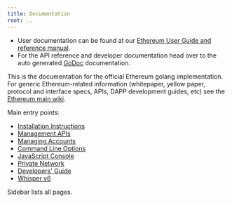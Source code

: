 ```yaml
---
title: Documentation
root: ..
---
```

* User documentation can be found at our [Ethereum User Guide and reference manual](http://ethereum.gitbooks.io/frontier-guide/content/).
* For the API reference and developer documentation head over to the auto generated [GoDoc](https://godoc.org/github.com/ethereum/go-ethereum) documentation.

This is the documentation for the official Ethereum golang implementation. For generic Ethereum-related information (whitepaper, yellow paper, protocol and interface specs, APIs, DAPP development guides, etc) see the [Ethereum main wiki](https://github.com/ethereum/wiki/wiki).

Main entry points:

* [Installation Instructions](./install-and-build/installing-geth)
* [Management APIs](./interface/management-apis)
* [Managing Accounts](./interface/managing-your-accounts)
* [Command Line Options](./interface/command-line-options)
* [JavaScript Console](./interface/javascript-console)
* [Private Network](./doc/private-network)
* [Developers' Guide](./install-and-build/developers-guide)
* [Whisper v6](./whisper/whisper-overview)

Sidebar lists all pages.
